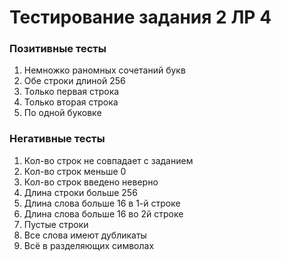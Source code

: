 # Тестирование задания 2 ЛР 4

### Позитивные тесты

1. Немножко раномных сочетаний букв
2. Обе строки длиной 256
3. Только первая строка
4. Только вторая строка
5. По одной буковке

### Негативные тесты

1. Кол-во строк не совпадает с заданием
2. Кол-во строк меньше 0
3. Кол-во строк введено неверно
4. Длина строки больше 256
5. Длина слова больше 16 в 1-й строке
6. Длина слова больше 16 во 2й строке
7. Пустые строки
8. Все слова имеют дубликаты
9. Всё в разделяющих символах
